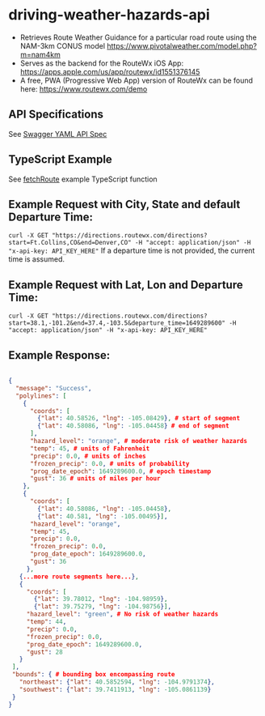 # driving-weather-hazards-api

* Retrieves Route Weather Guidance for a particular road route using the NAM-3km CONUS model https://www.pivotalweather.com/model.php?m=nam4km
* Serves as the backend for the RouteWx iOS App: https://apps.apple.com/us/app/routewx/id1551376145
* A free, PWA (Progressive Web App) version of RouteWx can be found here: https://www.routewx.com/demo

## API Specifications

See [Swagger YAML API Spec](routewx-ios-rest-api-v1-swagger-apigateway.yaml)

## TypeScript Example

See [fetchRoute](fetchRoute.ts) example TypeScript function


## Example Request with City, State and default Departure Time:
`curl -X GET "https://directions.routewx.com/directions?start=Ft.Collins,CO&end=Denver,CO" -H "accept: application/json" -H "x-api-key: API_KEY_HERE"`
If a departure time is not provided, the current time is assumed.
## Example Request with Lat, Lon and Departure Time:
`curl -X GET "https://directions.routewx.com/directions?start=38.1,-101.2&end=37.4,-103.5&departure_time=1649289600" -H "accept: application/json" -H "x-api-key: API_KEY_HERE"`

## Example Response:
```json

{
  "message": "Success", 
  "polylines": [
    {
      "coords": [
        {"lat": 40.58526, "lng": -105.08429}, # start of segment
        {"lat": 40.58086, "lng": -105.04458} # end of segment
      ],
      "hazard_level": "orange", # moderate risk of weather hazards
      "temp": 45, # units of Fahrenheit
      "precip": 0.0, # units of inches
      "frozen_precip": 0.0, # units of probability
      "prog_date_epoch": 1649289600.0, # epoch timestamp
      "gust": 36 # units of miles per hour
    },
    {
      "coords": [
        {"lat": 40.58086, "lng": -105.04458},
        {"lat": 40.581, "lng": -105.00495}],
      "hazard_level": "orange",
      "temp": 45,
      "precip": 0.0,
      "frozen_precip": 0.0,
      "prog_date_epoch": 1649289600.0,
      "gust": 36
     },
   {...more route segments here...},
   {
     "coords": [
       {"lat": 39.78012, "lng": -104.98959},
       {"lat": 39.75279, "lng": -104.98756}],
     "hazard_level": "green", # No risk of weather hazards
     "temp": 44,
     "precip": 0.0,
     "frozen_precip": 0.0,
     "prog_date_epoch": 1649289600.0,
     "gust": 28
   }
 ], 
 "bounds": { # bounding box encompassing route
   "northeast": {"lat": 40.5852594, "lng": -104.9791374},
   "southwest": {"lat": 39.7411913, "lng": -105.0861139}
 }
}
```
